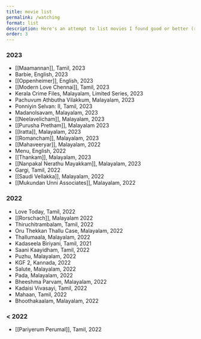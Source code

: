 ```yaml
---
title: movie list
permalink: /watching
format: list
description: Here's an attempt to list movies I found good or better (rated 2.5+ out of 5). I admit, maintaining it has been a challenge!
order: 3
---
```


### 2023
- [[Maamannan]], Tamil, 2023
- Barbie, English, 2023
- [[Oppenheimer]], English, 2023
- [[Modern Love Chennai]], Tamil, 2023
- Kerala Crime Files, Malayalam, Limited Series, 2023
- Pachuvum Athbutha Vilakkum, Malayalam, 2023
- Ponniyin Selvan: II, Tamil, 2023
- Madanolsavam, Malayalam, 2023
- [[Neelavelicham]], Malayalam, 2023
- [[Purusha Pretham]], Malayalam 2023
- [[Iratta]], Malayalam, 2023
- [[Romancham]], Malayalam, 2023
- [[Mahaveeryar]], Malayalam, 2022
- Menu, English, 2022
- [[Thankam]], Malayalam, 2023
- [[Nanpakal Nerathu Mayakkam]], Malayalam, 2023
- Gargi, Tamil, 2022
- [[Saudi Vellakka]], Malayalam, 2022
- [[Mukundan Unni Associates]], Malayalam, 2022

### 2022
- Love Today, Tamil, 2022
- [[Rorschach]], Malayalam 2022
- Thiruchitrambalam, Tamil, 2022
- Oru Thekkan Thallu Case, Malayalam, 2022
- Thallumaala, Malayalam, 2022
- Kadaseela Biriyani, Tamil, 2021
- Saani Kaayidham, Tamil, 2022
- Puzhu, Malayalam, 2022
- KGF 2, Kannada, 2022
- Salute, Malayalam, 2022
- Pada, Malayalam, 2022
- Bheeshma Parvam, Malayalam, 2022
- Kadaisi Vivasayi, Tamil, 2022
- Mahaan, Tamil, 2022
- Bhoothakaalam, Malayalam, 2022

### < 2022
- [[Pariyerum Perumal]], Tamil, 2022